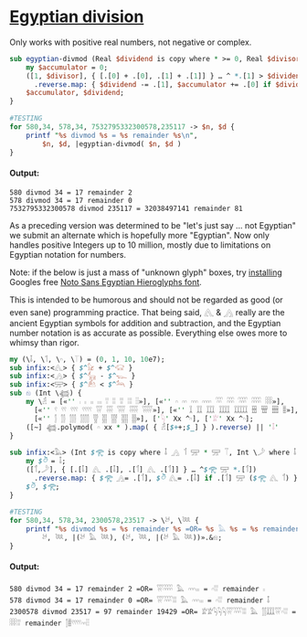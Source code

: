 [1]: http://rosettacode.org/wiki/Egyptian_division

# [Egyptian division][1]

Only works with positive real numbers, not negative or complex.

```perl
sub egyptian-divmod (Real $dividend is copy where * >= 0, Real $divisor where * > 0) {
    my $accumulator = 0;
    ([1, $divisor], { [.[0] + .[0], .[1] + .[1]] } … ^ *.[1] > $dividend)
      .reverse.map: { $dividend -= .[1], $accumulator += .[0] if $dividend >= .[1] }
    $accumulator, $dividend;
}
 
#TESTING
for 580,34, 578,34, 7532795332300578,235117 -> $n, $d {
    printf "%s divmod %s = %s remainder %s\n",
        $n, $d, |egyptian-divmod( $n, $d )
}
```

#### Output:
```
580 divmod 34 = 17 remainder 2
578 divmod 34 = 17 remainder 0
7532795332300578 divmod 235117 = 32038497141 remainder 81
```


As a preceding version was determined to be "let's just say ... not Egyptian" we submit an alternate which is hopefully more "Egyptian". Now only handles positive Integers up to 10 million, mostly due to limitations on Egyptian notation for numbers.



Note: if the below is just a mass of "unknown glyph" boxes, try [installing](https://www.google.com/get/noto/help/install/) Googles free [Noto Sans Egyptian Hieroglyphs font](https://www.google.com/get/noto/#sans-egyp).



This is intended to be humorous and should not be regarded as good (or even sane) programming practice. That being said, 𓂽 &amp; 𓂻 really are the ancient Egyptian symbols for addition and subtraction, and the Egyptian number notation is as accurate as possible. Everything else owes more to whimsy than rigor.

```perl
my (\𓄤, \𓄊, \𓎆, \𓄰) = (0, 1, 10, 10e7);
sub infix:<𓂽> { $^𓃠 + $^𓃟 }
sub infix:<𓂻> { $^𓃲 - $^𓆊 }
sub infix:<𓈝> { $^𓃕 < $^𓃢 }
sub 𓁶 (Int \𓆉) {
    my \𓁢 = [«'' 𓏺 𓏻 𓏼 𓏽 𓏾 𓏿 𓐀 𓐁 𓐂»], [«'' 𓎆 𓎏 𓎐 𓎑 𓎊 𓎋 𓎌 𓎍 𓎎»],
      [«'' 𓍢 𓍣 𓍤 𓍥 𓍦 𓍧 𓍨 𓍩 𓍪»], [«'' 𓆼 𓆽 𓆾 𓆿 𓇀 𓇁 𓇂 𓇃 𓇄»],
      [«'' 𓂭 𓂮 𓂯 𓂰 𓂱 𓂲 𓂳 𓂴 𓂵»], ['𓆐' Xx ^𓎆], ['𓁨' Xx ^𓎆];
    ([~] 𓆉.polymod( 𓎆 xx * ).map( { 𓁢[$++;$_] } ).reverse) || '𓄤'
}
 
sub infix:<𓅓> (Int $𓂀 is copy where 𓄤 𓂻 𓄊 𓈝 * 𓈝 𓄰, Int \𓌳 where 𓄤 𓈝 * 𓈝 𓄰) {
    my $𓎦 = 𓄤;
    ([𓄊,𓌳], { [.[𓄤] 𓂽 .[𓄤], .[𓄊] 𓂽 .[𓄊]] } … ^$𓂀 𓈝 *.[𓄊])
      .reverse.map: { $𓂀 𓂻= .[𓄊], $𓎦 𓂽= .[𓄤] if .[𓄊] 𓈝 ($𓂀 𓂽 𓄊) }
    $𓎦, $𓂀;
}
 
#TESTING
for 580,34, 578,34, 2300578,23517 -> \𓃾, \𓆙 {
    printf "%s divmod %s = %s remainder %s =OR= %s 𓅓 %s = %s remainder %s\n",
        𓃾, 𓆙, |(𓃾 𓅓 𓆙), (𓃾, 𓆙, |(𓃾 𓅓 𓆙))».&𓁶;
}
```

#### Output:
```
580 divmod 34 = 17 remainder 2 =OR= 𓍦𓎍 𓅓 𓎐𓏽 = 𓎆𓐀 remainder 𓏻
578 divmod 34 = 17 remainder 0 =OR= 𓍦𓎌𓐁 𓅓 𓎐𓏽 = 𓎆𓐀 remainder 𓄤
2300578 divmod 23517 = 97 remainder 19429 =OR= 𓁨𓁨𓆐𓆐𓆐𓍦𓎌𓐁 𓅓 𓂮𓆾𓍦𓎆𓐀 = 𓎎𓐀 remainder 𓂭𓇄𓍥𓎏𓐂
```